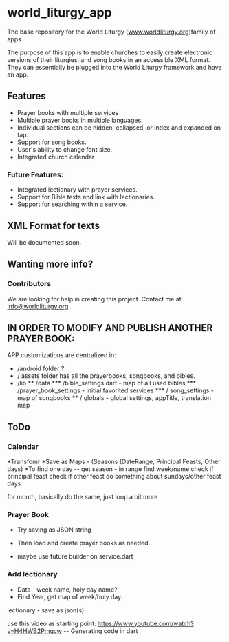 # world_liturgy_app

The base repository for the World Liturgy (www.worldliturgy.org)family of apps.

The purpose of this app is to enable churches to easily create electronic versions of their liturgies, and song books in an accessible XML format. They can essentially be plugged into the World Liturgy framework and have an app.


## Features
* Prayer books with multiple services
* Multiple prayer books in multiple languages.
* Individual sections can be hidden, collapsed, or index and expanded on tap.
* Support for song books.
* User's ability to change font size.
* Integrated church calendar

### Future Features:
* Integrated lectionary with prayer services.
* Support for Bible texts and link with lectionaries.
* Support for searching within a service.


## XML Format for texts
Will be documented soon.

## Wanting more info?

### Contributors
We are looking for help in creating this project. Contact me at info@worldliturgy.org


## IN ORDER TO MODIFY AND PUBLISH ANOTHER PRAYER BOOK:
APP customizations are centralized in:
* /android folder ?
* / assets folder has all the prayerbooks, songbooks, and bibles.
* /lib
** /data 
*** /bible_settings.dart - map of all used bibles
*** /prayer_book_settings - initial favorited services
*** / song_settings - map of songbooks
** / globals  - global settings, appTitle, translation map




## ToDo
### Calendar
*Transfomr
*Save as Maps - (Seasons (DateRange, Principal Feasts, Other days)
*To find one day -- 
    get season - in range
    find week/name
    check if principal feast
    check if other feast
    do something about sundays/other feast days
    

for month, basically do the same, just loop a bit more

### Prayer Book
* Try saving as JSON string
* Then load and create prayer books as needed.

* maybe use future builder on service.dart

### Add lectionary
* Data - week name, holy day name?
* Find Year, get map of week/holy day.

lectionary - save as json(s)



use this video as starting point: https://www.youtube.com/watch?v=H4HWB2Pmgcw -- Generating code in dart